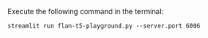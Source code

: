 Execute the following command in the terminal:

`streamlit run flan-t5-playground.py --server.port 6006`